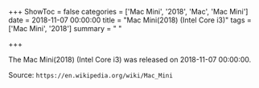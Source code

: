 +++
ShowToc = false
categories = ['Mac Mini', '2018', 'Mac', 'Mac Mini']
date = 2018-11-07 00:00:00
title = "Mac Mini(2018) (Intel Core i3)"
tags = ['Mac Mini', '2018']
summary = " "

+++

The Mac Mini(2018) (Intel Core i3) was released on 2018-11-07 00:00:00.

Source: `https://en.wikipedia.org/wiki/Mac_Mini`
